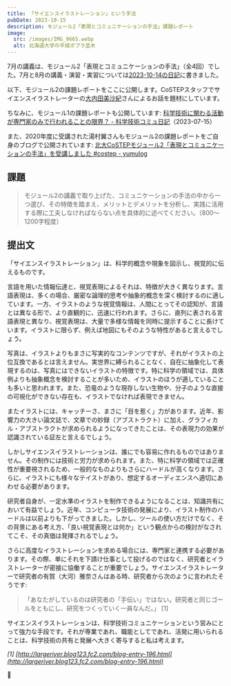 ```yaml
---
title: 「サイエンスイラストレーション」という手法
pubDate: 2023-10-15
description: モジュール2「表現とコミュニケーションの手法」課題レポート
image:
  src: /images/IMG_9665.webp
  alt: 北海道大学の平成ポプラ並木
---
```


7月の講義は、モジュール2「表現とコミュニケーションの手法」（全4回）でした。7月と8月の講義・演習・実習については[2023-10-14の日記](/2023-10-14/)に書きました。

以下、モジュール2の課題レポートをここに公開します。CoSTEPスタッフでサイエンスイラストレーターの[大内田美沙紀](https://costep.open-ed.hokudai.ac.jp/staff/ouchida_misaki)さんによるお話を題材にしています。

ちなみに、モジュール1の課題レポートも公開しています: [科学技術に関わる活動が専門家のみで行われることの限界？ - 科学技術コミュ日記](http://localhost:3000/2023-07-15/)（2023-07-15）

また、2020年度に受講された湯村翼さんもモジュール2の課題レポートをご自身のブログで公開されています: [北大CoSTEPモジュール2「表現とコミュニケーションの手法」を受講しました #costep - yumulog](https://yumulog.hatenablog.com/entry/2020/08/22/124413)

## 課題

> モジュール2の講義で取り上げた、コミュニケーションの手法の中から一つ選び、その特徴を踏まえ、メリットとデメリットを分析し、実践に活用する際に工夫しなければならない点を具体的に述べてください。（800〜1200字程度）

## 提出文

「サイエンスイラストレーション」は、科学的概念や現象を図示し、視覚的に伝えるものです。

言語を用いた情報伝達と、視覚表現によるそれは、特徴が大きく異なります。言語表現は、多くの場合、厳密な論理的思考や抽象的概念を深く検討するのに適しています。一方、イラストのような視覚情報は、人間にとってその認知が、言語とは異なる形で、より直観的に、迅速に行われます。さらに、直列に表される言語表現と異なり、視覚表現は、大量で多様な情報を同時に提示することに長けています。イラストに限らず、例えば地図にもそのような特性があると言えるでしょう。

写真は、イラストよりもまさに写実的なコンテンツですが、それがイラストの上位互換であるとは言えません。実世界に縛られることなく、自在に抽象化して表現するのは、写真にはできないイラストの特徴です。特に科学の領域では、具体例よりも抽象概念を検討することが多いため、イラストのほうが適していることも多いと思われます。また、恐竜のような現存しない生物や、分子のような直接の可視化ができない存在も、イラストでなければ表現できません。

またイラストには、キャッチーさ、まさに「目を惹く」力があります。近年、影響力の大きい論文誌で、文章での妙録（アブストラクト）に加え、グラフィカル・アブストラクトが求められるようになってきたことは、その表現力の効果が認識されている証左と言えるでしょう。

しかしサイエンスイラストレーションは、誰にでも容易に作れるものではありません。その制作には技術と労力が求められます。また、特に科学の領域では正確性が重要視されるため、一般的なものよりもさらにハードルが高くなります。さらに、イラストにも様々なテイストがあり、想定するオーディエンスへ適切にあわせる必要があります。

研究者自身が、一定水準のイラストを制作できるようになることは、知識共有において有益でしょう。近年、コンピュータ技術の発展により、イラスト制作のハードルは以前よりも下がってきました。しかし、ツールの使い方だけでなく、その背景にある考え方、「良い視覚表現とは何か」という観点からの検討がなされてこそ、その真価は発揮されるでしょう。

さらに高度なイラストレーションを求める場合には、専門家と連携する必要があります。その際、単にそれを下請け仕事として投げるのではなく、研究者とイラストレーターが密接に協働することが重要でしょう。サイエンスイラストレーターで研究者の有賀（大河）雅奈さんはある時、研究者から次のように言われたそうです:

> 「あなたがしているのは研究者の「手伝い」ではない。研究者と同じゴールをともにし、研究をつくっていく一員なんだ。」 [1]

サイエンスイラストレーションは、科学技術コミュニケーションという営みにとって強力な手段です。それが専業であれ、職能としてであれ、活発に用いられることは、科学技術の共有と発展へ大きく寄与すると私は考えます。

_[1] [http://largeriver.blog123.fc2.com/blog-entry-196.html](http://largeriver.blog123.fc2.com/blog-entry-196.html)_

🦜
